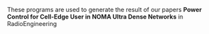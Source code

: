 These programs are used to generate the result of our papers **Power Control for Cell-Edge User in NOMA Ultra Dense Networks** in RadioEngineering

